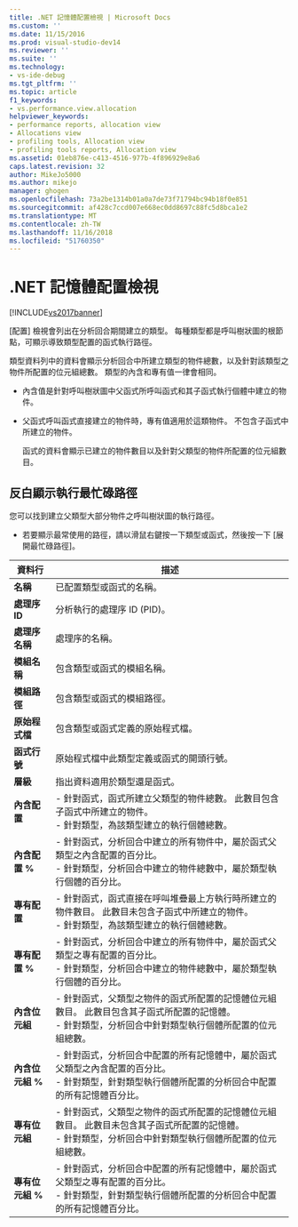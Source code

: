 ```yaml
---
title: .NET 記憶體配置檢視 | Microsoft Docs
ms.custom: ''
ms.date: 11/15/2016
ms.prod: visual-studio-dev14
ms.reviewer: ''
ms.suite: ''
ms.technology:
- vs-ide-debug
ms.tgt_pltfrm: ''
ms.topic: article
f1_keywords:
- vs.performance.view.allocation
helpviewer_keywords:
- performance reports, allocation view
- Allocations view
- profiling tools, Allocation view
- profiling tools reports, Allocation view
ms.assetid: 01eb876e-c413-4516-977b-4f896929e8a6
caps.latest.revision: 32
author: MikeJo5000
ms.author: mikejo
manager: ghogen
ms.openlocfilehash: 73a2be1314b01a0a7de73f71794bc94b18f0e851
ms.sourcegitcommit: af428c7ccd007e668ec0dd8697c88fc5d8bca1e2
ms.translationtype: MT
ms.contentlocale: zh-TW
ms.lasthandoff: 11/16/2018
ms.locfileid: "51760350"
---
```

# <a name="net-memory-allocations-view"></a>.NET 記憶體配置檢視
[!INCLUDE[vs2017banner](../includes/vs2017banner.md)]

[配置] 檢視會列出在分析回合期間建立的類型。 每種類型都是呼叫樹狀圖的根節點，可顯示導致類型配置的函式執行路徑。  
  
 類型資料列中的資料會顯示分析回合中所建立類型的物件總數，以及針對該類型之物件所配置的位元組總數。 類型的內含和專有值一律會相同。  
  
- 內含值是針對呼叫樹狀圖中父函式所呼叫函式和其子函式執行個體中建立的物件。  
  
- 父函式呼叫函式直接建立的物件時，專有值適用於這類物件。 不包含子函式中所建立的物件。  
  
  函式的資料會顯示已建立的物件數目以及針對父類型的物件所配置的位元組數目。  
  
## <a name="highlighting-the-execution-hot-path"></a>反白顯示執行最忙碌路徑  
 您可以找到建立父類型大部分物件之呼叫樹狀圖的執行路徑。  
  
-   若要顯示最常使用的路徑，請以滑鼠右鍵按一下類型或函式，然後按一下 [展開最忙碌路徑]。  
  
|資料行|描述|  
|------------|-----------------|  
|**名稱**|已配置類型或函式的名稱。|  
|**處理序 ID**|分析執行的處理序 ID (PID)。|  
|**處理序名稱**|處理序的名稱。|  
|**模組名稱**|包含類型或函式的模組名稱。|  
|**模組路徑**|包含類型或函式的模組路徑。|  
|**原始程式檔**|包含類型或函式定義的原始程式檔。|  
|**函式行號**|原始程式檔中此類型定義或函式的開頭行號。|  
|**層級**|指出資料適用於類型還是函式。|  
|**內含配置**|-   針對函式，函式所建立父類型的物件總數。 此數目包含子函式中所建立的物件。<br />-   針對類型，為該類型建立的執行個體總數。|  
|**內含配置 %**|-   針對函式，分析回合中建立的所有物件中，屬於函式父類型之內含配置的百分比。<br />-   針對類型，分析回合中建立的物件總數中，屬於類型執行個體的百分比。|  
|**專有配置**|-   針對函式，函式直接在呼叫堆疊最上方執行時所建立的物件數目。 此數目未包含子函式中所建立的物件。<br />-   針對類型，為該類型建立的執行個體總數。|  
|**專有配置 %**|-   針對函式，分析回合中建立的所有物件中，屬於函式父類型之專有配置的百分比。<br />-   針對類型，分析回合中建立的物件總數中，屬於類型執行個體的百分比。|  
|**內含位元組**|-   針對函式，父類型之物件的函式所配置的記憶體位元組數目。 此數目包含其子函式所配置的記憶體。<br />-   針對類型，分析回合中針對類型執行個體所配置的位元組總數。|  
|**內含位元組 %**|-   針對函式，分析回合中配置的所有記憶體中，屬於函式父類型之內含配置的百分比。<br />-   針對類型，針對類型執行個體所配置的分析回合中配置的所有記憶體百分比。|  
|**專有位元組**|-   針對函式，父類型之物件的函式所配置的記憶體位元組數目。 此數目未包含其子函式所配置的記憶體。<br />-   針對類型，分析回合中針對類型執行個體所配置的位元組總數。|  
|**專有位元組 %**|-   針對函式，分析回合中配置的所有記憶體中，屬於函式父類型之專有配置的百分比。<br />-   針對類型，針對類型執行個體所配置的分析回合中配置的所有記憶體百分比。|



